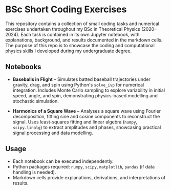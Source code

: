 # BSc Short Coding Exercises

This repository contains a collection of small coding tasks and numerical exercises undertaken throughout my BSc in Theoretical Physics (2020–2024). Each task is contained in its own Jupyter notebook, with explanations, background, and results documented in the markdown cells. The purpose of this repo is to showcase the coding and computational physics skills I developed during my undergraduate degree.

## Notebooks

* **Baseballs in Flight** – Simulates batted baseball trajectories under gravity, drag, and spin using Python's `solve_ivp` for numerical integration. Includes Monte Carlo sampling to explore variability in initial speed, angle, and spin, demonstrating physics-based modelling and stochastic simulation.

* **Harmonics of a Square Wave** – Analyses a square wave using Fourier decomposition, fitting sine and cosine components to reconstruct the signal. Uses least-squares fitting and linear algebra (`numpy`, `scipy.linalg`) to extract amplitudes and phases, showcasing practical signal processing and data modelling.

## Usage

* Each notebook can be executed independently.
* Python packages required: `numpy`, `scipy`, `matplotlib`, `pandas` (if data handling is needed).
* Markdown cells provide explanations, derivations, and interpretations of results.

